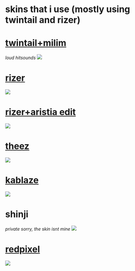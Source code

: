 

# skins that i use (mostly using twintail and rizer)


# [twintail+milim](https://www.dropbox.com/s/dbpkxobkoatv4fn/twintail%2Bmilim.osk?dl=0)
*loud hitsounds*
![](https://osu.ppy.sh/ss/15400529/d4ea)

# [rizer](https://www.dropbox.com/s/xfcmkq385g0lg3e/rizer.osk?dl=0)
![](https://osu.ppy.sh/ss/15400526/a5ca)

# [rizer+aristia edit](https://www.dropbox.com/s/k1ux7h8ilyrsic6/rizer%2Baristia%20edit.osk?dl=0)
![](https://osu.ppy.sh/ss/15406057/ff7c)

# [theez](https://theez.s-ul.eu/zHf87Cod)
![](https://osu.gatari.pw/ss/E6K1E7UO.jpg)

# [kablaze](http://kablaze.u.catgirlsare.sexy/pT-bgwJK.osk) 
![](https://osu.ppy.sh/ss/15427904/e9c6)

# shinji 
*private sorry, the skin isnt mine*
 ![](https://osu.ppy.sh/ss/15370331/5058)

# [redpixel](https://www.dropbox.com/s/tr9p2j90zaoda03/redpixel.osk?dl=0)
![](https://osu.ppy.sh/ss/15455783/0d17)
